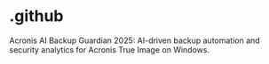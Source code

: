 # .github
Acronis AI Backup Guardian 2025: AI-driven backup automation and security analytics for Acronis True Image on Windows.
